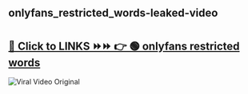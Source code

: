 
 ## onlyfans_restricted_words-leaked-video 

# <h2><a href="https://clipsfans.com/onlyfans_restricted_words&ref=git">🔗 Click to LINKS ⏩⏩ 👉 🟢 onlyfans restricted words </a></h2>

<a href="https://clipsfans.com/onlyfans_restricted_words&ref=git" rel="nofollow" data-target="animated-image.originalLink"><img src="https://i.ibb.co.com/xMMVF88/686577567.gif" alt="Viral Video Original" style="max-width: 100%; display: inline-block;" data-target="animated-image.originalImage"></a>
